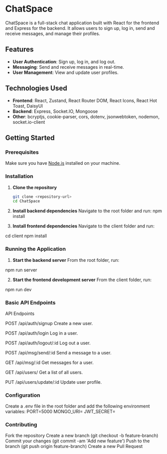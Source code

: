 # ChatSpace

ChatSpace is a full-stack chat application built with React for the frontend and Express for the backend. It allows users to sign up, log in, send and receive messages, and manage their profiles.

## Features

- **User Authentication**: Sign up, log in, and log out.
- **Messaging**: Send and receive messages in real-time.
- **User Management**: View and update user profiles.

## Technologies Used

- **Frontend**: React, Zustand, React Router DOM, React Icons, React Hot Toast, DaisyUI
- **Backend**: Express, Socket.IO, Mongoose
- **Other**: bcryptjs, cookie-parser, cors, dotenv, jsonwebtoken, nodemon, socket.io-client

## Getting Started

### Prerequisites

Make sure you have [Node.js](https://nodejs.org/) installed on your machine.

### Installation

1. **Clone the repository**

   ```bash
   git clone <repository-url>
   cd ChatSpace

   ```

2. **Install backend dependencies**
   Navigate to the root folder and run:
   npm install

3. **Install frontend dependencies**
   Navigate to the client folder and run:

cd client
npm install

### Running the Application

1. **Start the backend server**
   From the root folder, run:

npm run server

2. **Start the frontend development server**
   From the client folder, run:

npm run dev

### Basic API Endpoints

API Endpoints

POST /api/auth/signup
Create a new user.

POST /api/auth/login
Log in a user.

POST /api/auth/logout/:id
Log out a user.

POST /api/msg/send/:id
Send a message to a user.

GET /api/msg/:id
Get messages for a user.

GET /api/users/
Get a list of all users.

PUT /api/users/update/:id
Update user profile.

### Configuration

Create a .env file in the root folder and add the following environment variables:
PORT=5000
MONGO_URI=<your-mongodb-uri>
JWT_SECRET=<your-jwt-secret>

### Contributing

Fork the repository
Create a new branch (git checkout -b feature-branch)
Commit your changes (git commit -am 'Add new feature')
Push to the branch (git push origin feature-branch)
Create a new Pull Request

